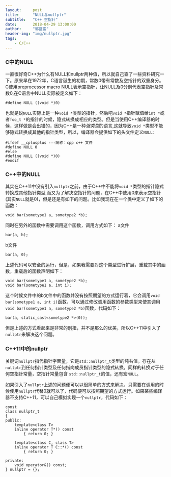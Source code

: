 ```yaml
---
layout:     post
title:      "NULL与nullptr"
subtitle:   "C++ 空指针"
date:       2018-04-29 13:00:00
author:     "邹盛富"
header-img: "img/nullptr.jpg"
tags:
    - C/C++
---
```


### C中的NULL

一直很好奇C++为什么有NULL和nullptr两种值，所以就自己查了一些资料研究一下。原来早在1972年，C语言诞生的初期，常数0带有常数及空指针的双重身分。C使用preprocessor macro NULL表示空指针，让NULL及0分别代表空指针及常数0,在C语言中NULL实际被定义如下：
```
#define NULL ((void *)0)
```
也就是说`NULL`实际上是一种`void *`类型的指针，然后吧`void *`指针赋值给`int *`或者`foo_t *`的指针的时候，隐式转换成相应的类型。但是当使用C++编译器的时候，这样做是会出错的，因为C++是一种*强类型*的语言,这就导致`void *`类型不能够隐式转换成其他的指针类型，所以，编译器会提供如下的头文件定义`NULL`:

```
#ifdef __cplusplus ---简称：cpp c++ 文件
#define NULL 0
#else
#define NULL ((void *)0)
#endif
```

### C++中的NULL

其实在C++11中没有引入`nullptr`之前，由于C++中不能将`void *`类型的指针隐式转换成其他指针类型,而又为了解决空指针的问题，在C++中使用0来表示空指针(其实`NULL`就是0)，但是还是有如下的问题。比如我现在在一个类中定义了如下的函数：
```
void bar(sometype1 a, sometype2 *b);
```
同时在另外的函数中需要调用这个函数，调用方式如下：
a文件
```
bar(a, b);
```
b文件
```
bar(a, 0);
```
上述代码可以安全的运行，但是，如果我需要对这个类型进行扩展，重载其中的函数，重载后的函数声明如下：
```
void bar(sometype1 a, sometype2 *b);
void bar(sometype1 a, int i);
```
这个时候文件中的b文件中的函数并没有按照期望的方式运行着，它会调用`void bar(sometype1 a, int i)`函数，可以通过修改调用函数的参数类型来使其调用`void bar(sometype1 a, sometype2 *b)`函数，代码如下：
```
bar(a, static_cast<sometype2 *>(0));
```
但是上述的方式看起来是非常的别扭，并不是那么的优美，所以C++11中引入了`nullptr`来解决这个问题。


### C++11中的nullptr

关键词`nullptr`指代指针字面量，它是`std::nullptr_t`类型的纯右值。存在从`nullptr`到任何指针类型及任何指向成员指针类型的隐式转换，同样的转换对于任何空指针常量，空指针常量包含 `std::nullptr_t`的值，还有宏`NULL`。

如果引入了`nullptr`上述的问题便可以以很简单的方式来解决，只需要在调用的时候使用`nullptr`代替0就可以了，代码便可以按照期望的方式运行。如果某些编译器不支持C++11，可以自己模拟实现一个`nullptr`，代码如下：
```
const
class nullptr_t
{
public:
    template<class T>
    inline operator T*() const
        { return 0; }

    template<class C, class T>
    inline operator T C::*() const
        { return 0; }

private:
    void operator&() const;
} nullptr = {};
```
